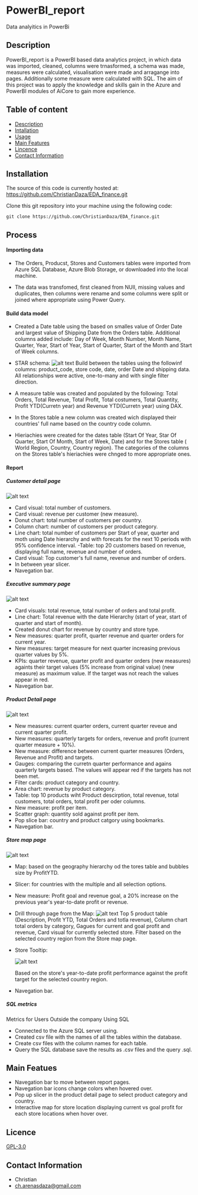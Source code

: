 # PowerBI_report
Data analyitics in PowerBi


## Description
PowerBI_report is a PowerBI based data analytics project, in which data was imported, cleaned, columns were trnasformed, a schema was made, measures were calculated, visualisation were made and arragange into pages. Additionally some measure were calculated with SQL.
The aim of this project was to apply the knowledge and skills gain in the Azure and PowerBI modules of AiCore to gain more experience. 


## Table of content
- [Description](#Description)
- [Intallation](#Intallation)
- [Usage](#Usage)
- [Main Features](#Main_Features)
- [Lincence](#Licence)
- [Contact Information](#Contact_information)


## Installation
The source of this code is currently hosted at: https://github.com/ChristianDaza/EDA_finance.git

Clone this git repository into your machine using the following code:

```
git clone https://github.com/ChristianDaza/EDA_finance.git 
```



## Process

#### Importing data
- The Orders, Producst, Stores and Customers tables were imported from Azure SQL Database, Azure Blob Storage, or downloaded into the local machine.

- The data was transfomed, first cleaned from NUll, missing values and duplicates, then columns were rename and some columns were split or joined where appropriate using Power Query.

#### Build data model
- Created a Date table using the based on  smalles value of Order Date and largest value of Shipping Date from the Orders table. Additional columns added include: Day of Week, Month Number, Month Name, Quarter, Year, Start of Year, Start of Quarter, Start of the Month and Start of Week columns.

- STAR schema:
![alt text](<images/Schema Power Bi.png>)
Build between the tables using the followinf columns: product_code, store code, date, order Date and shipping data. All relationships were active, one-to-many and with single filter direction.

- A measure table was created and populated by the following: Total Orders, Total Revenue, Total Profit, Total costumers, Total Quantity, Profit YTD(Curretn year) and Revenue YTD(Curretn year) using DAX.

- In the Stores table a new column was created wich displayed their countries' full name based on the country code column.

-  Hieriachies were created for the dates table (Start Of Year, Star Of Quarter, Start Of Month, Start of Week, Date) and for the Stores table ( World Region, Country, Country region). The categories of the columns on the Stores table's hieriachies were chnged to more appropriate ones.


#### Report 

##### Customer detail page
![alt text](<images/Customer detail page.png>)

- Card visual: total number of customers.
- Card visual: revenue per customer (new measure).
- Donut chart: total number of customers per country.
- Column chart: number of customers per product category.
- Line chart: total number of customers per Start of year, quarter and moth using Date hierarchy and with forecats for the next 10 periods with 95% confidence interval.
-Table: top 20 customers based on revenue, displaying full name, revenue and number of orders.
- Card visual: Top customer's  full name, revenue and number of orders.
- In between year slicer.
- Navegation bar.

##### Executive summary page
![alt text](<images/Executive summary.png>)

- Card visuals: total revenue, total number of orders and total profit.
- Line chart: Total revenue with the date Hierarchy (start of year, start of quarter and start of month).
- Created donut chart  for revenue by country and store type.
- New measures: quarter profit, quarter revenue and quarter orders for current year.
- New measures: target measure for next quarter increasing previous quarter values by 5%.
- KPIs: quarter revenue, quarter profit and quarter orders (new measures) againts their target values (5% increase from original value) (new measure) as maximum value. If the target was not reach the values appear in red.
- Navegation bar.

##### Product Detail page
![alt text](<images/Product detail page.png>)

- New measures: current quarter orders, current quarter reveue and current quarter profit.
- New measures: quarterly targets for orders, revenue and profit (current quarter measure + 10%).
- New measure: difference between current quarter measures (Orders, Revenue and Profit) and targets. 
- Gauges: comparing the curretn quarter performance and agains quarterly targets based. The values will appear red if the targets has not been met.
- Filter cards: product category and country.
- Area chart: revenue by product category.
- Table: top 10 products wiht Product descirption, total revenue, total customers, total orders, total profit per oder columns.
- New measure: profit per item.
- Scatter graph: quantity sold against profit per item.
- Pop slice bar: country and product catgory using bookmarks.
- Navegation bar.

##### Store map page
![alt text](<images/Store map page.png>)

- Map: based on the geography hierarchy od the tores table and bubbles size by ProfitYTD.
- Slicer: for  countries with the multiple and all selection options.
- New measure: Profit goal and revenue goal, a 20% increase on the previous year's year-to-date profit or revenue.
- Drill through page from the Map: 
   ![alt text](<images/Stores drillthrough page.png>)
   Top 5 product table (Description, Profit YTD, Total Orders and totla revenue), 
   Column chart total orders by category, 
   Gagues for current and goal profit and revenue, 
   Card visual for currently selected store.
   Filter based on the selected country region from the Store map page.
- Store Tooltip: 

   ![alt text](<images/Tootip map.png>)

   Based on the store's year-to-date profit performance against the profit target for the selected country region.
- Navegation bar.

##### SQL metrics
Metrics for Users Outside the company Using SQL
- Connected to the Azure SQL server using.
- Created csv file with the names of all the tables within the database. 
- Create csv files with the column names for each table. 
- Query the SQL database save the results as .csv files and the query .sql.


## Main Featues
- Navegation bar to move between report pages.
- Navegation bar icons change colors when hovered over.
- Pop up slicer in the product detail page to select product category and country.
- Interactive map for store location displaying current vs goal profit for each store locations when hover over.

## Licence
[GPL-3.0](https://github.com/ChristianDaza/PowerBI_report/blob/main/LICENSE)

## Contact Information
- Christian
- ch.arenasdaza@gmail.com
